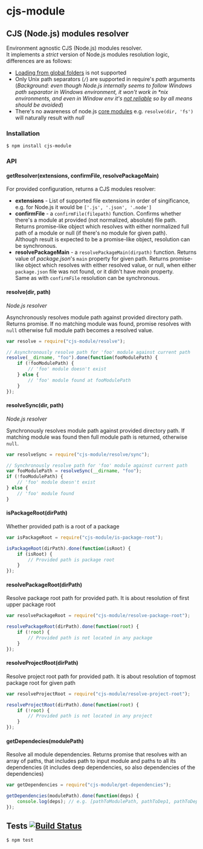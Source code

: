 # cjs-module

## CJS (Node.js) modules resolver

Environment agnostic CJS (Node.js) modules resolver.  
It implements a _strict_ version of Node.js modules resolution logic, differences are as follows:

*   [Loading from global folders](https://nodejs.org/api/all.html#all_loading_from_the_global_folders) is not supported
*   Only Unix path separators (`/`) are supported in require's _path_ arguments (_Background: even though Node.js internally seems to follow Windows path separator in Windows environment, it won't work in \*nix environments, and even in Window env it's [not reliable](https://github.com/nodejs/node/issues/6049) so by all means should be avoided_)
*   There's no awareness of node.js [core modules](https://nodejs.org/api/all.html#all_core_modules)
    e.g. `resolve(dir, 'fs')` will naturally result with _null_

### Installation

    $ npm install cjs-module

### API

#### getResolver(extensions, confirmFile, resolvePackageMain)

For provided configuration, returns a CJS modules resolver:

*   **extensions** - List of supported file extensions in order of singificance, e.g. for Node.js it would be `['.js', '.json', '.node']`
*   **confirmFile** - a `confirmFile(filepath)` function. Confirms whether there's a module at provided (not normalized, absolute) file path. Returns promise-like object which resolves with either normalized full path of a module or null (if there's no module for given path).  
    Although result is expected to be a promise-like object, resolution can be synchronous.
*   **resolvePackageMain** - a `resolvePackageMain(dirpath)` function. Returns value of _package.json_'s `main` property for given path. Returns promise-like object which resolves with either resolved value, or null, when either `package.json` file was not found, or it didn't have _main_ property.  
    Same as with `confirmFile` resolution can be synchronous.

#### resolve(dir, path)

_Node.js resolver_

Asynchronously resolves module path against provided directory path.
Returns promise. If no matching module was found, promise resolves with `null` otherwise
full module path becomes a resolved value.

```javascript
var resolve = require("cjs-module/resolve");

// Asynchronously resolve path for 'foo' module against current path
resolve(__dirname, "foo").done(function(fooModulePath) {
	if (!fooModulePath) {
		// 'foo' module doesn't exist
	} else {
		// 'foo' module found at fooModulePath
	}
});
```

#### resolveSync(dir, path)

_Node.js resolver_

Synchronously resolves module path against provided directory path.
If matching module was found then full module path is returned, otherwise `null`.

```javascript
var resolveSync = require("cjs-module/resolve/sync");

// Synchronously resolve path for 'foo' module against current path
var fooModulePath = resolveSync(__dirname, "foo");
if (!fooModulePath) {
	// 'foo' module doesn't exist
} else {
	// 'foo' module found
}
```

#### isPackageRoot(dirPath)

Whether provided path is a root of a package

```javascript
var isPackageRoot = require("cjs-module/is-package-root");

isPackageRoot(dirPath).done(function(isRoot) {
	if (isRoot) {
		// Provided path is package root
	}
});
```

#### resolvePackageRoot(dirPath)

Resolve package root path for provided path. It is about resolution of first upper package root

```javascript
var resolvePackageRoot = require("cjs-module/resolve-package-root");

resolvePackageRoot(dirPath).done(function(root) {
	if (!root) {
		// Provided path is not located in any package
	}
});
```

#### resolveProjectRoot(dirPath)

Resolve project root path for provided path. It is about resolution of topmost package root for given path

```javascript
var resolveProjectRoot = require("cjs-module/resolve-project-root");

resolveProjectRoot(dirPath).done(function(root) {
	if (!root) {
		// Provided path is not located in any project
	}
});
```

#### getDependecies(modulePath)

Resolve all module dependencies. Returns promise that resolves with an array of paths, that includes path to input module and paths to all its dependencies (it includes deep dependencies, so also dependencies of the dependencies)

```javascript
var getDependencies = require("cjs-module/get-dependencies");

getDependencies(modulePath).done(function(deps) {
	console.log(deps); // e.g. [pathToModulePath, pathToDep1, pathToDep2, ...pathToDepn]
});
```

## Tests [![Build Status](https://travis-ci.org/medikoo/cjs-module.svg)](https://travis-ci.org/medikoo/cjs-module)

    $ npm test
